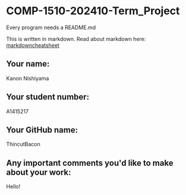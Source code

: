 # COMP-1510-202410-Term_Project

Every program needs a README.md

This is written in markdown. Read about markdown here: [markdowncheatsheet](https://www.markdownguide.org/cheat-sheet/)

## Your name:
Kanon Nishiyama

## Your student number:
A1415217

## Your GitHub name:
ThincutBacon

## Any important comments you'd like to make about your work:
Hello!

